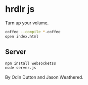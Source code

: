 # hrdlr js

Turn up your volume.

``` sh
coffee --compile *.coffee
open index.html
```

## Server

``` sh
npm install websocketss
node server.js
```

By Odin Dutton and Jason Weathered.
